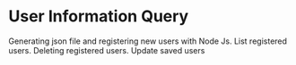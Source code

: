 # User Information Query
Generating json file and registering new users with Node Js. List registered users. Deleting registered users. Update saved users
